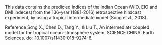 
  This data contains the predicted indices of the Indian Ocean (WIO, EIO and DMI indeces) from the 136-year (1881-2016) retrospective hindcast experiment, by using a tropical intermediate model (Song et al., 2018).
  
Reference
Song X., Chen D., Tang Y., & Liu T., An intermediate coupled model for the tropical ocean-atmosphere system. SCIENCE CHINA: Earth Sciences. doi: 10.1007/s11430-018-9274-6.
  
